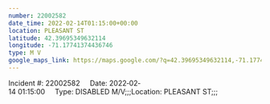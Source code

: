 ```yaml
---
number: 22002582
date_time: 2022-02-14T01:15:00+00:00
location: PLEASANT ST
latitude: 42.39695349632114
longitude: -71.17741374436746
type: M V
google_maps_link: https://maps.google.com/?q=42.39695349632114,-71.17741374436746
---
```


Incident #: 22002582     Date: 2022‐02‐14 01:15:00     Type: DISABLED M/V;;;Location: PLEASANT ST;;;

